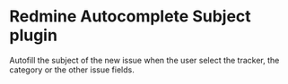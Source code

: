 Redmine Autocomplete Subject plugin
=======================

Autofill the subject of the new issue when the user select the tracker, the category or the other issue fields.


